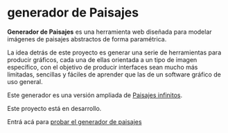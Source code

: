 # generador de Paisajes

**Generador de Paisajes** es una herramienta web diseñada para modelar imágenes de paisajes abstractos de forma paramétrica.

La idea detrás de este proyecto es generar una serie de herramientas para producir gráficos, cada una de ellas orientada a un tipo de imagen específico, con el objetivo de producir interfaces sean mucho más limitadas, sencillas y fáciles de aprender que las de un software gráfico de uso general.

Este generador es una versión ampliada de [Paisajes infinitos](https://mcortes214.github.io/paisajes-infinitos/).

Este proyecto está en desarrollo.

Entrá acá para [probar el generador de paisajes](https://mcortes214.github.io/generador-de-paisajes/)
